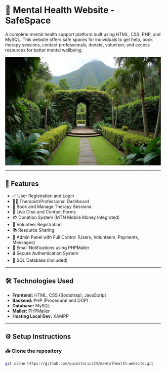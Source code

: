 # 🧠 Mental Health Website - SafeSpace

A complete mental health support platform built using HTML, CSS, PHP, and MySQL. This website offers safe spaces for individuals to get help, book therapy sessions, contact professionals, donate, volunteer, and access resources for better mental wellbeing.

![Screenshot](assets/images/hero.png)

---

## 🌟 Features

- ✅ User Registration and Login
- 🧑‍⚕️ Therapist/Professional Dashboard
- 📅 Book and Manage Therapy Sessions
- 📨 Live Chat and Contact Forms
- 💳 Donation System (MTN Mobile Money Integrated)
- 🤝 Volunteer Registration
- 📚 Resource Sharing
- 🔔 Admin Panel with Full Control (Users, Volunteers, Payments, Messages)
- 📩 Email Notifications using PHPMailer
- 🔒 Secure Authentication System
- 🧾 SQL Database (included)

---

## 🛠️ Technologies Used

- **Frontend:** HTML, CSS (Bootstrap), JavaScript
- **Backend:** PHP (Procedural and OOP)
- **Database:** MySQL
- **Mailer:** PHPMailer
- **Hosting Local Dev:** XAMPP

---

## ⚙️ Setup Instructions

### 📥 Clone the repository

```bash
git clone https://github.com/quinstarics24/mentalhealth-website.git
